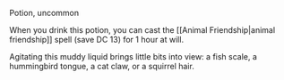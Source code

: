 Potion, uncommon 

When you drink this potion, you can cast the [[Animal Friendship|animal friendship]] spell (save DC 13) for 1 hour at will. 

Agitating this muddy liquid brings little bits into view: a fish scale, a hummingbird tongue, a cat claw, or a squirrel hair.